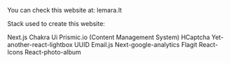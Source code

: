 You can check this website at: lemara.lt

Stack used to create this website:

Next.js
Chakra Ui
Prismic.io (Content Management System)
HCaptcha
Yet-another-react-lightbox
UUID
Email.js
Next-google-analytics
Flagit
React-Icons
React-photo-album
